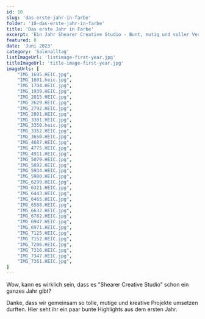 ```yaml
---
id: 10
slug: 'das-erste-jahr-in-farbe'
folder: '10-das-erste-jahr-in-farbe'
title: 'Das erste Jahr in Farbe'
excerpt: 'Ein Jahr Shearer Creative Studio - Bunt, mutig und voller Veränderungen.'
featured: 8
date: 'Juni 2023'
category: 'Salonalltag'
listImageUrl: 'listimage-first-year.jpg'
titleImageUrl: 'title-image-first-year.jpg'
imageUrls: [
    "IMG_1695.HEIC.jpg", 
    "IMG_1601.heic.jpg", 
    "IMG_1704.HEIC.jpg", 
    "IMG_1939.HEIC.jpg", 
    "IMG_2015.HEIC.jpg", 
    "IMG_2629.HEIC.jpg", 
    "IMG_2792.HEIC.jpg", 
    "IMG_2801.HEIC.jpg", 
    "IMG_3301.HEIC.jpg", 
    "IMG_3350.heic.jpg", 
    "IMG_3352.HEIC.jpg", 
    "IMG_3650.HEIC.jpg", 
    "IMG_4687.HEIC.jpg", 
    "IMG_4775.HEIC.jpg", 
    "IMG_4911.HEIC.jpg", 
    "IMG_5079.HEIC.jpg", 
    "IMG_5892.HEIC.jpg", 
    "IMG_5934.HEIC.jpg", 
    "IMG_5980.HEIC.jpg", 
    "IMG_6299.HEIC.jpg", 
    "IMG_6321.HEIC.jpg", 
    "IMG_6443.HEIC.jpg", 
    "IMG_6465.HEIC.jpg", 
    "IMG_6588.HEIC.jpg", 
    "IMG_6632.HEIC.jpg", 
    "IMG_6782.HEIC.jpg", 
    "IMG_6947.HEIC.jpg", 
    "IMG_6971.HEIC.jpg", 
    "IMG_7125.HEIC.jpg", 
    "IMG_7152.HEIC.jpg", 
    "IMG_7206.HEIC.jpg", 
    "IMG_7316.HEIC.jpg", 
    "IMG_7347.HEIC.jpg", 
    "IMG_7361.HEIC.jpg", 
]
---
```


Wow, kann es wirklich sein, dass es "Shearer Creative Studio" schon ein ganzes Jahr gibt? 

Danke, dass wir gemeinsam so tolle, mutige und kreative Projekte umsetzen durften. Hier seht ihr ein paar bunte Highlights aus dem ersten Jahr. 